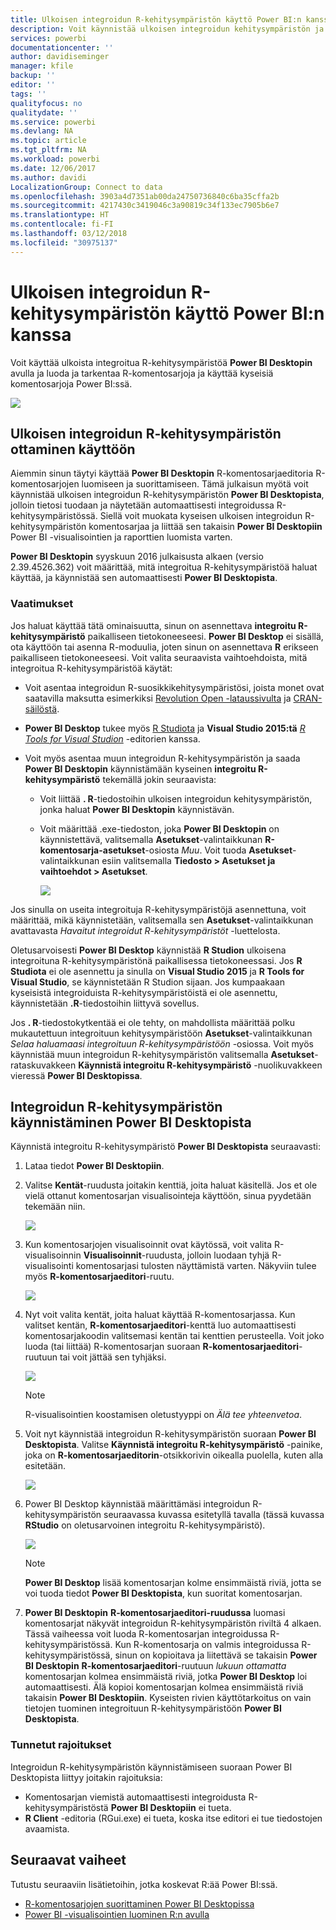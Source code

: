 ```yaml
---
title: Ulkoisen integroidun R-kehitysympäristön käyttö Power BI:n kanssa
description: Voit käynnistää ulkoisen integroidun kehitysympäristön ja käyttää sitä Power BI:n avulla
services: powerbi
documentationcenter: ''
author: davidiseminger
manager: kfile
backup: ''
editor: ''
tags: ''
qualityfocus: no
qualitydate: ''
ms.service: powerbi
ms.devlang: NA
ms.topic: article
ms.tgt_pltfrm: NA
ms.workload: powerbi
ms.date: 12/06/2017
ms.author: davidi
LocalizationGroup: Connect to data
ms.openlocfilehash: 3903a4d7351ab00da24750736840c6ba35cffa2b
ms.sourcegitcommit: 4217430c3419046c3a90819c34f133ec7905b6e7
ms.translationtype: HT
ms.contentlocale: fi-FI
ms.lasthandoff: 03/12/2018
ms.locfileid: "30975137"
---
```

# <a name="use-an-external-r-ide-with-power-bi"></a>Ulkoisen integroidun R-kehitysympäristön käyttö Power BI:n kanssa
Voit käyttää ulkoista integroitua R-kehitysympäristöä **Power BI Desktopin** avulla ja luoda ja tarkentaa R-komentosarjoja ja käyttää kyseisiä komentosarjoja Power BI:ssä.

![](media/desktop-r-ide/r-ide_1a.png)

## <a name="enable-an-external-r-ide"></a>Ulkoisen integroidun R-kehitysympäristön ottaminen käyttöön
Aiemmin sinun täytyi käyttää **Power BI Desktopin** R-komentosarjaeditoria R-komentosarjojen luomiseen ja suorittamiseen. Tämä julkaisun myötä voit käynnistää ulkoisen integroidun R-kehitysympäristön **Power BI Desktopista**, jolloin tietosi tuodaan ja näytetään automaattisesti integroidussa R-kehitysympäristössä. Siellä voit muokata kyseisen ulkoisen integroidun R-kehitysympäristön komentosarjaa ja liittää sen takaisin **Power BI Desktopiin** Power BI -visualisointien ja raporttien luomista varten.

**Power BI Desktopin** syyskuun 2016 julkaisusta alkaen (versio 2.39.4526.362) voit määrittää, mitä integroitua R-kehitysympäristöä haluat käyttää, ja käynnistää sen automaattisesti **Power BI Desktopista**.

### <a name="requirements"></a>Vaatimukset
Jos haluat käyttää tätä ominaisuutta, sinun on asennettava **integroitu R-kehitysympäristö** paikalliseen tietokoneeseesi. **Power BI Desktop** ei sisällä, ota käyttöön tai asenna R-moduulia, joten sinun on asennettava **R** erikseen paikalliseen tietokoneeseesi. Voit valita seuraavista vaihtoehdoista, mitä integroitua R-kehitysympäristöä käytät:

* Voit asentaa integroidun R-suosikkikehitysympäristösi, joista monet ovat saatavilla maksutta esimerkiksi [Revolution Open -lataussivulta](https://mran.revolutionanalytics.com/download/) ja [CRAN-säilöstä](https://cran.r-project.org/bin/windows/base/).
* **Power BI Desktop** tukee myös [R Studiota](https://www.rstudio.com/) ja **Visual Studio 2015:tä** [*R Tools for Visual Studion*](https://beta.visualstudio.com/vs/rtvs/) -editorien kanssa.
* Voit myös asentaa muun integroidun R-kehitysympäristön ja saada **Power BI Desktopin** käynnistämään kyseinen **integroitu R-kehitysympäristö** tekemällä jokin seuraavista:
  
  * Voit liittää **. R**-tiedostoihin ulkoisen integroidun kehitysympäristön, jonka haluat **Power BI Desktopin** käynnistävän.
  * Voit määrittää .exe-tiedoston, joka **Power BI Desktopin** on käynnistettävä, valitsemalla **Asetukset**-valintaikkunan **R-komentosarja-asetukset**-osiosta *Muu*. Voit tuoda **Asetukset**-valintaikkunan esiin valitsemalla **Tiedosto > Asetukset ja vaihtoehdot > Asetukset**.
    
    ![](media/desktop-r-ide/r-ide_1b.png)

Jos sinulla on useita integroituja R-kehitysympäristöjä asennettuna, voit määrittää, mikä käynnistetään, valitsemalla sen **Asetukset**-valintaikkunan avattavasta *Havaitut integroidut R-kehitysympäristöt* -luettelosta.

Oletusarvoisesti **Power BI Desktop** käynnistää **R Studion** ulkoisena integroituna R-kehitysympäristönä paikallisessa tietokoneessasi. Jos **R Studiota** ei ole asennettu ja sinulla on **Visual Studio 2015** ja **R Tools for Visual Studio**, se käynnistetään R Studion sijaan. Jos kumpaakaan kyseisistä integroiduista R-kehitysympäristöistä ei ole asennettu, käynnistetään **.R**-tiedostoihin liittyvä sovellus.

Jos **. R**-tiedostokytkentää ei ole tehty, on mahdollista määrittää polku mukautettuun integroituun kehitysympäristöön **Asetukset**-valintaikkunan *Selaa haluamaasi integroituun R-kehitysympäristöön* -osiossa. Voit myös käynnistää muun integroidun R-kehitysympäristön valitsemalla **Asetukset**-rataskuvakkeen **Käynnistä integroitu R-kehitysympäristö** -nuolikuvakkeen vieressä **Power BI Desktopissa**.

## <a name="launch-an-r-ide-from-power-bi-desktop"></a>Integroidun R-kehitysympäristön käynnistäminen Power BI Desktopista
Käynnistä integroitu R-kehitysympäristö **Power BI Desktopista** seuraavasti:

1. Lataa tiedot **Power BI Desktopiin**.
2. Valitse **Kentät**-ruudusta joitakin kenttiä, joita haluat käsitellä. Jos et ole vielä ottanut komentosarjan visualisointeja käyttöön, sinua pyydetään tekemään niin.
   
   ![](media/desktop-r-ide/r-ide_3.png)
3. Kun komentosarjojen visualisoinnit ovat käytössä, voit valita R-visualisoinnin **Visualisoinnit**-ruudusta, jolloin luodaan tyhjä R-visualisointi komentosarjasi tulosten näyttämistä varten. Näkyviin tulee myös **R-komentosarjaeditori**-ruutu.
   
   ![](media/desktop-r-ide/r-ide_4.png)
4. Nyt voit valita kentät, joita haluat käyttää R-komentosarjassa. Kun valitset kentän, **R-komentosarjaeditori**-kenttä luo automaattisesti komentosarjakoodin valitsemasi kentän tai kenttien perusteella. Voit joko luoda (tai liittää) R-komentosarjan suoraan **R-komentosarjaeditori**-ruutuun tai voit jättää sen tyhjäksi.
   
   ![](media/desktop-r-ide/r-ide_5.png)
   
   > [!NOTE]
   > R-visualisointien koostamisen oletustyyppi on *Älä tee yhteenvetoa*.
   > 
   > 
5. Voit nyt käynnistää integroidun R-kehitysympäristön suoraan **Power BI Desktopista**. Valitse **Käynnistä integroitu R-kehitysympäristö** -painike, joka on **R-komentosarjaeditorin**-otsikkorivin oikealla puolella, kuten alla esitetään.
   
   ![](media/desktop-r-ide/r-ide_6.png)
6. Power BI Desktop käynnistää määrittämäsi integroidun R-kehitysympäristön seuraavassa kuvassa esitetyllä tavalla (tässä kuvassa **RStudio** on oletusarvoinen integroitu R-kehitysympäristö).
   
   ![](media/desktop-r-ide/r-ide_7.png)
   
   > [!NOTE]
   > **Power BI Desktop** lisää komentosarjan kolme ensimmäistä riviä, jotta se voi tuoda tiedot **Power BI Desktopista**, kun suoritat komentosarjan.
   > 
   > 
7. **Power BI Desktopin** **R-komentosarjaeditori-ruudussa** luomasi komentosarjat näkyvät integroidun R-kehitysympäristön riviltä 4 alkaen. Tässä vaiheessa voit luoda R-komentosarjan integroidussa R-kehitysympäristössä. Kun R-komentosarja on valmis integroidussa R-kehitysympäristössä, sinun on kopioitava ja liitettävä se takaisin **Power BI Desktopin** **R-komentosarjaeditori**-ruutuun *lukuun ottamatta* komentosarjan kolmea ensimmäistä riviä, jotka **Power BI Desktop** loi automaattisesti. Älä kopioi komentosarjan kolmea ensimmäistä riviä takaisin **Power BI Desktopiin**. Kyseisten rivien käyttötarkoitus on vain tietojen tuominen integroituun R-kehitysympäristöön **Power BI Desktopista**.

### <a name="known-limitations"></a>Tunnetut rajoitukset
Integroidun R-kehitysympäristön käynnistämiseen suoraan Power BI Desktopista liittyy joitakin rajoituksia:

* Komentosarjan viemistä automaattisesti integroidusta R-kehitysympäristöstä **Power BI Desktopiin** ei tueta.
* **R Client** -editoria (RGui.exe) ei tueta, koska itse editori ei tue tiedostojen avaamista.

## <a name="next-steps"></a>Seuraavat vaiheet
Tutustu seuraaviin lisätietoihin, jotka koskevat R:ää Power BI:ssä.

* [R-komentosarjojen suorittaminen Power BI Desktopissa](desktop-r-scripts.md)
* [Power BI -visualisointien luominen R:n avulla](desktop-r-visuals.md)

